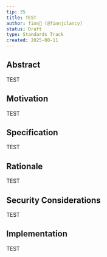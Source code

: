 ```yaml
---
tip: 35
title: TEST
author: finn🥛 (@finnjclancy)
status: Draft
type: Standards Track
created: 2025-08-11
---
```


## Abstract

TEST

## Motivation

TEST

## Specification

TEST

## Rationale

TEST

## Security Considerations

TEST

## Implementation

TEST